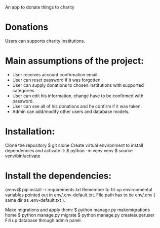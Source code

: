 An app to donate things to charity


# Donations
Users can supports charity institutions.

# Main assumptions of the project:
* User receives account confirmation email.
* User can reset password if it was forgotten.
* User can supply donations to chosen institutions with supported categories.
* User can edit his information, change have to be confirmed with password.
* User can see all of his donations and he confirm if it was taken.
* Admin can add/modify other users and database models.
# Installation:
Clone the repository
$ git clone 
Create virtual environment to install dependencies and activate it:
$ python -m venv venv
$ source venv/bin/activate
# Install the dependencies:
(venv)$ pip install -r requirements.txt
Remember to fill up environmental variables pointed out in env/.env-default.txt. File path has to be env/.env ( same dir as .env-default.txt ).

Make migrations and apply them:
$ python manage.py makemigrations home
$ python manage.py migrate
$ python manage.py createsuperuser
Fill up database through admin panel.
